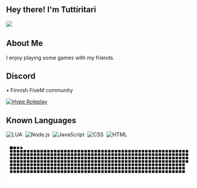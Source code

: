 ## Hey there! I'm Tuttiritari
![](https://komarev.com/ghpvc/?username=Tuttiritari&color=1bd295)

## About Me
I enjoy playing some games with my friends.<br>

## Discord
• Finnish FiveM community

[![Hype Roleplay](https://discordapp.com/api/guilds/1035655390932762664/widget.png?style=banner2)](https://discord.gg/BrMhNxPeG9)

## Known Languages

![LUA](https://img.shields.io/badge/-Lua-333333?style=flat&logo=lua)&nbsp;
![Node.js](https://img.shields.io/badge/-Node.js-333333?style=flat&logo=node.js)&nbsp;
![JavaScript](https://img.shields.io/badge/-JavaScript-333333?style=flat&logo=javascript)&nbsp;
![CSS](https://img.shields.io/badge/-CSS-333333?style=flat&logo=CSS3&logoColor=1572B6)&nbsp;
![HTML](https://img.shields.io/badge/-HTML-333333?style=flat&logo=HTML5)&nbsp;


![Snake animation](https://github.com/jhcpeixoto/jhcpeixoto/blob/output/github-contribution-grid-snake.svg)
